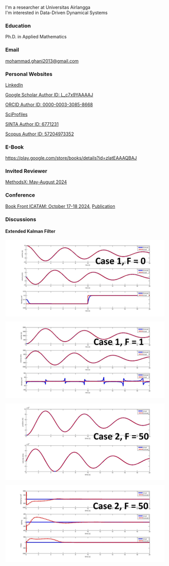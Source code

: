 I'm a researcher at Universitas Airlangga<br>
I'm interested in Data-Driven Dynamical Systems

### Education
Ph.D. in Applied Mathematics
### Email
mohammad.ghani2013@gmail.com
### Personal Websites

<a href="https://www.linkedin.com/in/mohammad-ghani-7b8b0b302/" target="_blank">LinkedIn</a>

<a href="https://scholar.google.com/citations?user=L_c7x9YAAAAJ&hl=id&authuser=3" target="_blank">Google Scholar Author ID: L_c7x9YAAAAJ</a>

<a href="https://orcid.org/0000-0003-3085-8668" target="_blank">ORCID Author ID: 0000-0003-3085-8668</a>

<a href="https://sciprofiles.com/profile/mohammadghani" target="_blank">SciProfiles</a>

<a href="https://sinta.kemdikbud.go.id/authors/profile/6771231" target="_blank">SINTA Author ID: 6771231</a>

<a href="https://www.scopus.com/authid/detail.uri?authorId=57204973352" target="_blank">Scopus Author ID: 57204973352</a>

### E-Book
<a href="https://play.google.com/store/books/details?id=zlatEAAAQBAJ" target="_blank">https://play.google.com/store/books/details?id=zlatEAAAQBAJ</a>

### Invited Reviewer
<a href="https://github.com/mghaniunair/Certificate/blob/main/Certificate_MEX_Recognised.pdf" target="_blank">MethodsX: May-August 2024</a>

### Conference

<a href="https://github.com/mhghani/All-Published-Papers/blob/main/638622_1_En_BookFrontmatter_OnlinePDF.pdf" target="_blank">Book Front ICATAM: October 17-18 2024</a>, <a href="https://www.atlantis-press.com/proceedings/icatam-24" target="_blank">Publication</a>

### Discussions
#### Extended Kalman Filter
![alt text](https://github.com/mhghani/mhghani.github.io/blob/main/WhatsApp%20Image%202024-11-20%20at%2016.41.59.jpeg)

![alt text](https://github.com/mhghani/mhghani.github.io/blob/main/WhatsApp%20Image%202024-11-20%20at%2016.41.48.jpeg)

![alt text](https://github.com/mhghani/mhghani.github.io/blob/main/WhatsApp%20Image%202024-11-20%20at%2019.19.08.jpeg)

![alt text](https://github.com/mhghani/mhghani.github.io/blob/main/WhatsApp%20Image%202024-11-20%20at%2019.19.07.jpeg)
